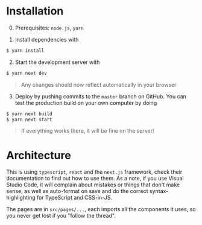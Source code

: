 # Installation

0. Prerequisites: `node.js`, `yarn`

1. Install dependencies with

```sh
$ yarn install
```

2. Start the development server with

```sh
$ yarn next dev
```

> Any changes should now reflect automatically in your browser

3. Deploy by pushing commits to the `master` branch on GitHub. You can test the
   production build on your own computer by doing

```sh
$ yarn next build
$ yarn next start
```

> If everything works there, it will be fine on the server!

# Architecture

This is using `typescript`, `react` and the `next.js` framework, check their
documentation to find out how to use them. As a note, if you use Visual Studio
Code, it will complain about mistakes or things that don't make sense, as well
as auto-format on save and do the correct syntax-highlighting for TypeScript and
CSS-in-JS.

The pages are in `src/pages/...`, each imports all the components it uses, so
you never get lost if you "follow the thread".
